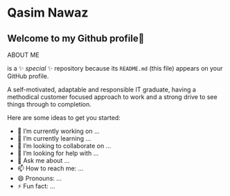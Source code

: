 # **Qasim Nawaz**

## Welcome to my Github profile👋

ABOUT ME

 is a ✨ _special_ ✨ repository because its `README.md` (this file) appears on your GitHub profile.

A self-motivated, adaptable and responsible IT graduate, having a methodical
customer focused approach to work and a strong drive to see things through to
completion.

Here are some ideas to get you started:

- 🔭 I’m currently working on ...
- 🌱 I’m currently learning ...
- 👯 I’m looking to collaborate on ...
- 🤔 I’m looking for help with ...
- 💬 Ask me about ...
- 📫 How to reach me: ...
- 😄 Pronouns: ...
- ⚡ Fun fact: ...

